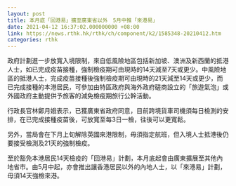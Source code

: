 ```yaml
---
layout: post
title: 本月底「回港易」擴至廣東省以外　5月中推「來港易」
date: 2021-04-12 16:37:02.000000000 +08:00
link: https://news.rthk.hk/rthk/ch/component/k2/1585348-20210412.htm
categories: rthk
---
```


政府計劃進一步放寬入境限制，來自低風險地區包括新加坡、澳洲及新西蘭的抵港人士，如已完成疫苗接種，強制檢疫期可由現時的14天減至7天或更少。中風險地區的抵港人士，完成疫苗接種後強制檢疫期可由現時的21天減至14天或更少，而已完成接種的本港居民，可參加由特區政府與海外政府磋商設立的「旅遊氣泡」或外國政府主動提供予旅客的減免檢疫期旅行公幹活動。

行政長官林鄭月娥表示，已獲廣東省政府同意，目前跨境貨車司機須每日檢測的安排，在已完成接種疫苗後，可放寬至每3日一檢，往後可以更寬鬆。

另外，當局會在下月上旬解除英國來港限制，毋須指定航班，但入境人士抵港後仍要接受檢測及21天的強制檢疫。

至於豁免本港居民14天檢疫的「回港易」計劃，本月底起會由廣東擴展至其他內地省市。由5月中起，亦會推出讓香港居民以外的內地人士，以「來港易」計劃，毋須14天強檢來港。
